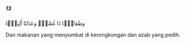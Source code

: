 ##### 13

<span class="ayah">وَطَعَامًۭا ذَا غُصَّةٍۢ وَعَذَابًا أَلِيمًۭا</span>

<span class="ayah_translation">Dan makanan yang menyumbat di kerongkongan dan azab yang pedih.</span>
